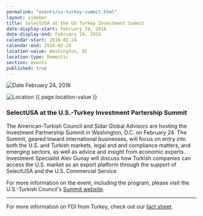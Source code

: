 ```yaml
---
permalink: "events/us-turkey-summit.html"
layout: sidebar
title: SelectUSA at the US Turkey Investment Summit
date-display-start: February 24, 2016
date-display-end: February 24, 2016
calendar-start: 2016-02-24
calendar-end: 2016-02-24
location-value: Washington, DC
location-type: Domestic
section: events
published: true
---
```



![Date](https://google.github.io/material-design-icons/action/svg/design/ic_event_24px.svg "Date") February 24, 2016

![Location](http://google.github.io/material-design-icons/social/svg/design/ic_location_city_24px.svg "Location") {{ page.location-value }}

### SelectUSA at the U.S.-Turkey Investment Partership Summit

The American-Turkish Council and Sidar Global Advisors are hosting the Investment Partnership Summit in Washington, D.C. on February 24. The Summit, geared toward international businesses, will focus on entry into both the U.S. and Turkish markets, legal and and compliance matters, and emerging sectors, as well as advice and insight from economic experts. Investment Specialist Alev Gunay will discuss how Turkish companies can access the U.S. market as an export platform through the support of SelectUSA and the U.S. Commercial Service.

For more information on the event, including the program, please visit the U.S.-Turkish Council's [Summit website](http://www.the-atc.org/summit/#/about).

---

For more information on FDI from Turkey, check out our [fact sheet](http://selectusa.commerce.gov/country-fact-sheets/Turkey_Fact_Sheet.pdf).
